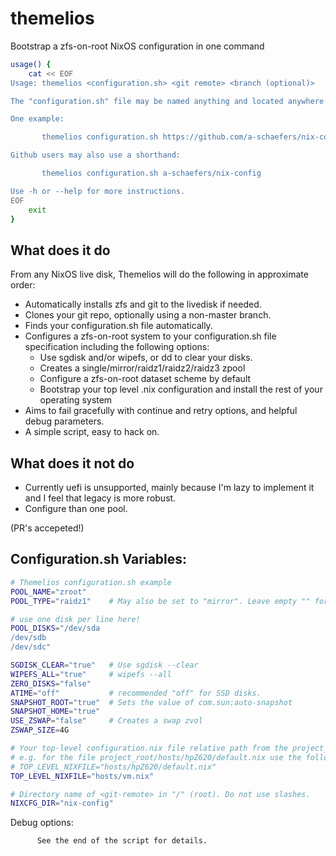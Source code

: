 # themelios
Bootstrap a zfs-on-root NixOS configuration in one command

```bash
usage() {
    cat << EOF
Usage: themelios <configuration.sh> <git remote> <branch (optional)>

The "configuration.sh" file may be named anything and located anywhere in the project_root.

One example:

       themelios configuration.sh https://github.com/a-schaefers/nix-config.git master

Github users may also use a shorthand:

       themelios configuration.sh a-schaefers/nix-config

Use -h or --help for more instructions.
EOF
    exit
}
```

## What does it do
From any NixOS live disk, Themelios will do the following in approximate order:
- Automatically installs zfs and git to the livedisk if needed.
- Clones your git repo, optionally using a non-master branch.
- Finds your configuration.sh file automatically.
- Configures a zfs-on-root system to your configuration.sh file specification including the following options:
  * Use sgdisk and/or wipefs, or dd to clear your disks.
  * Creates a single/mirror/raidz1/raidz2/raidz3 zpool
  * Configure a zfs-on-root dataset scheme by default
  * Bootstrap your top level .nix configuration and install the rest of your operating system
- Aims to fail gracefully with continue and retry options, and helpful debug parameters.
- A simple script, easy to hack on.

## What does it not do
- Currently uefi is unsupported, mainly because I'm lazy to implement it and I feel that legacy is more robust.
- Configure than one pool.

(PR's accepeted!)

## Configuration.sh Variables:
```bash
# Themelios configuration.sh example
POOL_NAME="zroot"
POOL_TYPE="raidz1"    # May also be set to "mirror". Leave empty "" for single.

# use one disk per line here!
POOL_DISKS="/dev/sda
/dev/sdb
/dev/sdc"

SGDISK_CLEAR="true"   # Use sgdisk --clear
WIPEFS_ALL="true"     # wipefs --all
ZERO_DISKS="false"
ATIME="off"           # recommended "off" for SSD disks.
SNAPSHOT_ROOT="true"  # Sets the value of com.sun:auto-snapshot
SNAPSHOT_HOME="true"
USE_ZSWAP="false"     # Creates a swap zvol
ZSWAP_SIZE=4G

# Your top-level configuration.nix file relative path from the project_root.
# e.g. for the file project_root/hosts/hpZ620/default.nix use the following:
# TOP_LEVEL_NIXFILE="hosts/hpZ620/default.nix"
TOP_LEVEL_NIXFILE="hosts/vm.nix"

# Directory name of <git-remote> in "/" (root). Do not use slashes.
NIXCFG_DIR="nix-config"

```

Debug options:

          See the end of the script for details.

